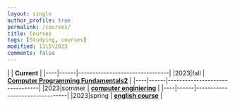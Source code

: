 ```yaml
---
layout: single
author_profile: true
permalink: /courses/
title: Courses
tags: [Studying, courses]
modified: 11\5\2023
comments: false
---
```



|           | **Current**                    |
|----|------|--------------------------------|
|2023|fall  | **<a href="">Computer Programming Fundamentals2</a>**         |
|----|------|--------------------------------|
|2023|sommer  | **<a href="/ds98/">computer enginiering</a>** |
|----|------|--------------------------------|
|2023|spring  | **<a href="">english course</a>** |


